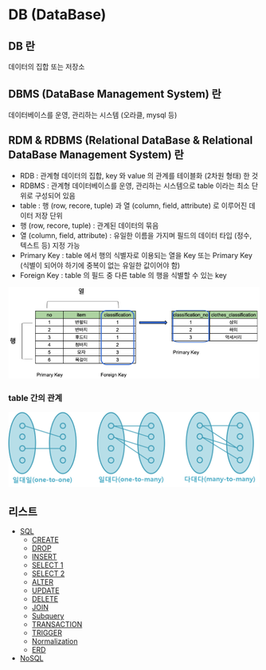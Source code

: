# DB (DataBase)

## DB 란

데이터의 집합 또는 저장소

## DBMS (DataBase Management System) 란

데이터베이스를 운영, 관리하는 시스템 (오라클, mysql 등)

## RDM & RDBMS (Relational DataBase & Relational DataBase Management System) 란

- RDB : 관계형 데이터의 집합, key 와 value 의 관계를 테이블화 (2차원 형태) 한 것
- RDBMS : 관계형 데이터베이스를 운영, 관리하는 시스템으로 table 이라는 최소 단위로 구성되어 있음
- table : 행 (row, recore, tuple) 과 열 (column, field, attribute) 로 이루어진 데이터 저장 단위
- 행 (row, recore, tuple) : 관계된 데이터의 묶음
- 열 (column, field, attribute) : 유일한 이름을 가지며 필드의 데이터 타입 (정수, 텍스트 등) 지정 가능
- Primary Key : table 에서 행의 식별자로 이용되는 열을 Key 또는 Primary Key (식별이 되어야 하기에 중복이 없는 유일한 값이어야 함)
- Foreign Key : table 의 필드 중 다른 table 의 행을 식별할 수 있는 key

![rdb_table](rdb_table.png)

### table 간의 관계

![rdb_relation](rdb_relation.png)

## 리스트

- [SQL](https://github.com/sotthang/TIL/blob/main/db/sql.md)
  - [CREATE](https://github.com/sotthang/TIL/blob/main/db/sql_create.md)
  - [DROP](https://github.com/sotthang/TIL/blob/main/db/sql_drop.md)
  - [INSERT](https://github.com/sotthang/TIL/blob/main/db/sql_insert.md)
  - [SELECT 1](https://github.com/sotthang/TIL/blob/main/db/sql_select_1.md)
  - [SELECT 2](https://github.com/sotthang/TIL/blob/main/db/sql_select_2.md)
  - [ALTER](https://github.com/sotthang/TIL/blob/main/db/sql_alter.md)
  - [UPDATE](https://github.com/sotthang/TIL/blob/main/db/sql_update.md)
  - [DELETE](https://github.com/sotthang/TIL/blob/main/db/sql_delete.md)
  - [JOIN](https://github.com/sotthang/TIL/blob/main/db/sql_join.md)
  - [Subquery](https://github.com/sotthang/TIL/blob/main/db/sql_subquery.md)
  - [TRANSACTION](https://github.com/sotthang/TIL/blob/main/db/sql_transaction.md)
  - [TRIGGER](https://github.com/sotthang/TIL/blob/main/db/sql_trigger.md)
  - [Normalization](https://github.com/sotthang/TIL/blob/main/db/sql_normalization.md)
  - [ERD](https://github.com/sotthang/TIL/blob/main/db/sql_erd.md)
- [NoSQL](https://github.com/sotthang/TIL/blob/main/db/nosql.md)

